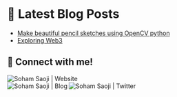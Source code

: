 # 📩 Latest Blog Posts 
<!-- BLOG-POST-LIST:START -->
- [Make beautiful pencil sketches using OpenCV python](https://www.teknowledge.info/2021/10/make-beautiful-pencil-sketches-using-python.html)
- [Exploring Web3](https://www.teknowledge.info/2022/02/exploring-web-3.html)

<!-- BLOG-POST-LIST:END -->


## 🔗 Connect with me!
<p align="center">
    
[<img align="left" alt="Soham Saoji | Website" src="https://img.shields.io/badge/Website-02ccf7?style=for-the-badge&logo=https://raw.githubusercontent.com/iconic/open-iconic/master/svg/globe.svg&logoColor=white" />](https://sohamsaoji.vercel.app)       
[<img align="left" alt="Soham Saoji | Blog" src="https://img.shields.io/badge/Blog-02ccf7?style=for-the-badge&logo=https://raw.githubusercontent.com/iconic/open-iconic/master/svg/globe.svg&logoColor=white" />]()
[<img align="left" alt="Soham Saoji | Twitter" src="https://img.shields.io/badge/Twitter-1DA1F2?style=for-the-badge&logo=twitter&logoColor=white" />](https://twitter.com/SohamSaoji)
</p>

